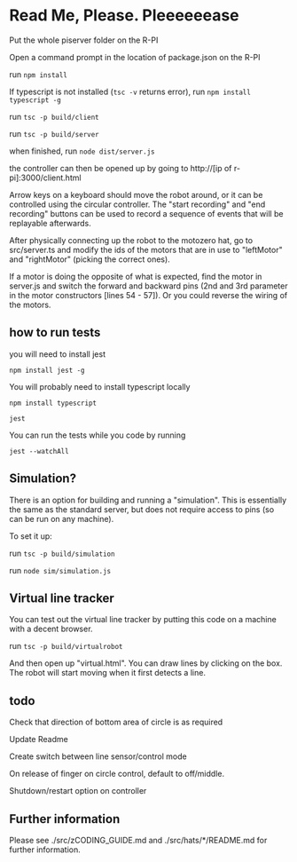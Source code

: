 # Read Me, Please. Pleeeeeease

Put the whole piserver folder on the R-PI

Open a command prompt in the location of package.json on the R-PI

run `npm install`

If typescript is not installed (`tsc -v` returns error), run `npm install typescript -g`

run `tsc -p build/client`

run `tsc -p build/server`

when finished, run `node dist/server.js`


the controller can then be opened up by going to http://[ip of r-pi]:3000/client.html


Arrow keys on a keyboard should move the robot around, or it can be controlled using the circular controller. The "start recording" and "end recording" buttons can be used to record a sequence of events that will be replayable afterwards.


After physically connecting up the robot to the motozero hat, go to src/server.ts and modify the ids of the motors that are in use to "leftMotor" and "rightMotor" (picking the correct ones).


If a motor is doing the opposite of what is expected, find the motor in server.js and switch the forward and backward pins (2nd and 3rd parameter in the motor constructors [lines 54 - 57]). Or you could reverse the wiring of the motors.


## how to run tests

you will need to install jest

`npm install jest -g`

You will probably need to install typescript locally

`npm install typescript`

`jest`

You can run the tests while you code by running

`jest --watchAll`

## Simulation?

There is an option for building and running a "simulation". This is essentially the same as the standard server, but does not require access to pins (so can be run on any machine).

To set it up:

run `tsc -p build/simulation`

run `node sim/simulation.js`

## Virtual line tracker

You can test out the virtual line tracker by putting this code on a machine with a decent browser.

run `tsc -p build/virtualrobot`

And then open up "virtual.html". You can draw lines by clicking on the box. The robot will start moving when it first detects a line.

## todo

Check that direction of bottom area of circle is as required

Update Readme

Create switch between line sensor/control mode

On release of finger on circle control, default to off/middle.

Shutdown/restart option on controller

## Further information

Please see ./src/zCODING_GUIDE.md and ./src/hats/*/README.md for further information.